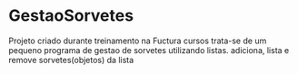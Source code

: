 # GestaoSorvetes
Projeto criado durante treinamento na Fuctura cursos
trata-se de um pequeno programa de gestao de sorvetes
utilizando listas. adiciona, lista e remove sorvetes(objetos) da lista
